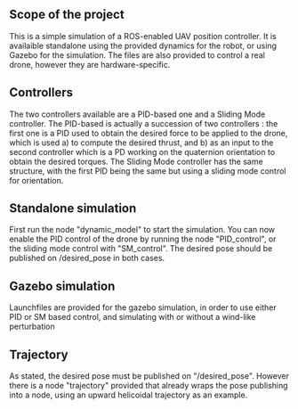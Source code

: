 ## Scope of the project
This is a simple simulation of a ROS-enabled UAV position controller. It is availaible standalone using the provided dynamics for the robot, or using Gazebo for the simulation. The files are also provided to control a real drone, however they are hardware-specific.

## Controllers
The two controllers available are a PID-based one and a Sliding Mode controller. The PID-based is actually a succession of two controllers : the first one is a PID used to obtain the desired force to be applied to the drone, which is used a) to compute the desired thrust, and b) as an input to the second controller which is a PD working on the quaternion orientation to obtain the desired torques.
The Sliding Mode controller has the same structure, with the first PID being the same but using a sliding mode control for orientation.

## Standalone simulation
First run the node "dynamic_model" to start the simulation. You can now enable the PID control of the drone by running the node "PID_control", or the sliding mode control with "SM_control". The desired pose should be published on /desired_pose in both cases.

## Gazebo simulation
Launchfiles are provided for the gazebo simulation, in order to use either PID or SM based control, and simulating with or without a wind-like perturbation

## Trajectory
As stated, the desired pose must be published on "/desired_pose". However there is a node "trajectory" provided that already wraps the pose publishing into a node, using an upward helicoidal trajectory as an example.
